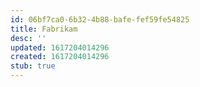 ```yaml
---
id: 06bf7ca0-6b32-4b88-bafe-fef59fe54825
title: Fabrikam
desc: ''
updated: 1617204014296
created: 1617204014296
stub: true
---
```


